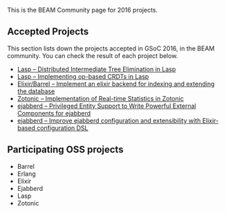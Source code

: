 This is the BEAM Community page for 2016 projects.

## Accepted Projects

This section lists down the projects accepted in GSoC 2016, in the BEAM community. You can check the result of each project below.

* [Lasp – Distributed Intermediate Tree Elimination in Lasp](#participating-oss-projects)
* [Lasp – Implementing op-based CRDTs in Lasp](#participating-oss-projects)
* [Elixir/Barrel – Implement an elixir backend for indexing and extending the database](#participating-oss-projects)
* [Zotonic – Implementation of Real-time Statistics in Zotonic](#participating-oss-projects)
* [ejabberd – Privileged Entity Support to Write Powerful External Components for ejabberd](#participating-oss-projects)
* [ejabberd – Improve ejabberd configuration and extensibility with Elixir-based configuration DSL](#participating-oss-projects)


## Participating OSS projects

* Barrel
* Erlang
* Elixir
* Ejabberd
* Lasp
* Zotonic